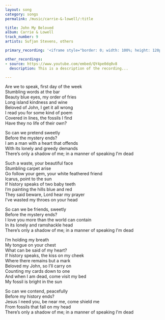 ```yaml
---
layout: song
category: songs
permalink: /music/carrie-&-lowell/:title

title: John My Beloved
album: Carrie & Lowell
track_number: 9
artists: Sufjan Stevens, others

primary_recording: '<iframe style="border: 0; width: 100%; height: 120px;" src="http://bandcamp.com/EmbeddedPlayer/album=4070884389/size=large/bgcol=333333/linkcol=ffffff/tracklist=false/artwork=none/track=2233352563/transparent=true/" seamless><a href="http://music.sufjan.com/album/carrie-lowell">Carrie &amp; Lowell by Sufjan Stevens</a></iframe>'

other_recordings:
- source: https://www.youtube.com/embed/QY4pe0dq0v8
  description: This is a description of the recording...

---
```


Are we to speak, first day of the week <br>
Stumbling words at the bar <br>
Beauty blue eyes, my order of fries <br>
Long island kindness and wine <br>
Beloved of John, I get it all wrong <br>
I read you for some kind of poem <br>
Covered in lines, the fossils I find <br>
Have they no life of their own?

So can we pretend sweetly <br>
Before the mystery ends? <br>
I am a man with a heart that offends <br>
With its lonely and greedy demands <br>
There’s only a shadow of me; in a manner of speaking I'm dead

Such a waste, your beautiful face <br>
Stumbling carpet arise <br>
Go follow your gem, your white feathered friend <br>
Icarus, point to the sun <br>
If history speaks of two baby teeth <br>
I’m painting the hills blue and red <br>
They said beware, Lord hear my prayer <br>
I’ve wasted my throes on your head

So can we be friends, sweetly <br>
Before the mystery ends? <br>
I love you more than the world can contain <br>
In its lonely and ramshackle head <br>
There’s only a shadow of me; in a manner of speaking I'm dead

I’m holding my breath <br>
My tongue on your chest <br>
What can be said of my heart? <br>
If history speaks, the kiss on my cheek <br>
Where there remains but a mark <br>
Beloved my John, so I’ll carry on <br>
Counting my cards down to one <br>
And when I am dead, come visit my bed <br>
My fossil is bright in the sun

So can we contend, peacefully <br>
Before my history ends? <br>
Jesus I need you, be near me, come shield me <br>
From fossils that fall on my head <br>
There’s only a shadow of me; in a manner of speaking I'm dead